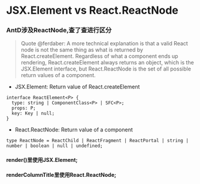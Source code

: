 # JSX.Element vs React.ReactNode  
### AntD涉及ReactNode,查了查进行区分
> Quote @ferdaber: A more technical explanation is that a valid React node is not the same thing as what is returned by React.createElement. Regardless of what a component ends up rendering, React.createElement always returns an object, which is the JSX.Element interface, but React.ReactNode is the set of all possible return values of a component.  
- JSX.Element: Return value of React.createElement  
```
interface ReactElement<P> {
  type: string | ComponentClass<P> | SFC<P>;
  props: P;
  key: Key | null;
}
```
- React.ReactNode: Return value of a component   
```
type ReactNode = ReactChild | ReactFragment | ReactPortal | string | number | boolean | null | undefined;
```
#### render()里使用JSX.Element;  
#### renderColumnTitle里使用React.ReactNode;  
